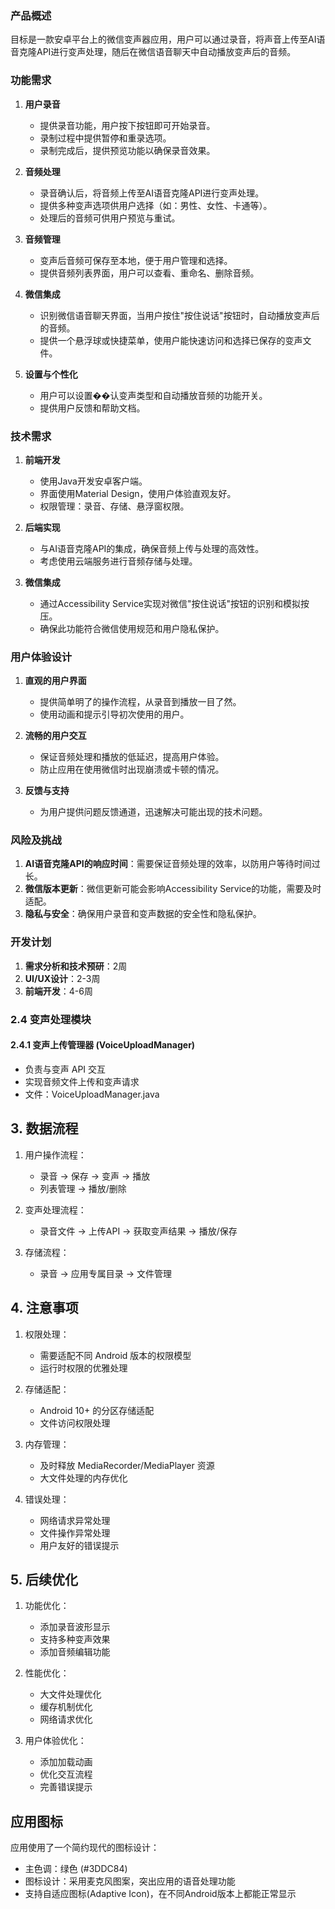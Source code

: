 ### 产品概述
目标是一款安卓平台上的微信变声器应用，用户可以通过录音，将声音上传至AI语音克隆API进行变声处理，随后在微信语音聊天中自动播放变声后的音频。

### 功能需求

1. **用户录音**
   - 提供录音功能，用户按下按钮即可开始录音。
   - 录制过程中提供暂停和重录选项。
   - 录制完成后，提供预览功能以确保录音效果。

2. **音频处理**
   - 录音确认后，将音频上传至AI语音克隆API进行变声处理。
   - 提供多种变声选项供用户选择（如：男性、女性、卡通等）。
   - 处理后的音频可供用户预览与重试。

3. **音频管理**
   - 变声后音频可保存至本地，便于用户管理和选择。
   - 提供音频列表界面，用户可以查看、重命名、删除音频。

4. **微信集成**
   - 识别微信语音聊天界面，当用户按住"按住说话"按钮时，自动播放变声后的音频。
   - 提供一个悬浮球或快捷菜单，使用户能快速访问和选择已保存的变声文件。

5. **设置与个性化**
   - 用户可以设置��认变声类型和自动播放音频的功能开关。
   - 提供用户反馈和帮助文档。

### 技术需求

1. **前端开发**
   - 使用Java开发安卓客户端。
   - 界面使用Material Design，使用户体验直观友好。
   - 权限管理：录音、存储、悬浮窗权限。

2. **后端实现**
   - 与AI语音克隆API的集成，确保音频上传与处理的高效性。
   - 考虑使用云端服务进行音频存储与处理。

3. **微信集成**
   - 通过Accessibility Service实现对微信"按住说话"按钮的识别和模拟按压。
   - 确保此功能符合微信使用规范和用户隐私保护。

### 用户体验设计

1. **直观的用户界面**
   - 提供简单明了的操作流程，从录音到播放一目了然。
   - 使用动画和提示引导初次使用的用户。

2. **流畅的用户交互**
   - 保证音频处理和播放的低延迟，提高用户体验。
   - 防止应用在使用微信时出现崩溃或卡顿的情况。

3. **反馈与支持**
   - 为用户提供问题反馈通道，迅速解决可能出现的技术问题。

### 风险及挑战

1. **AI语音克隆API的响应时间**：需要保证音频处理的效率，以防用户等待时间过长。
2. **微信版本更新**：微信更新可能会影响Accessibility Service的功能，需要及时适配。
3. **隐私与安全**：确保用户录音和变声数据的安全性和隐私保护。

### 开发计划

1. **需求分析和技术预研**：2周
2. **UI/UX设计**：2-3周
3. **前端开发**：4-6周

### 2.4 变声处理模块

#### 2.4.1 变声上传管理器 (VoiceUploadManager)
- 负责与变声 API 交互
- 实现音频文件上传和变声请求
- 文件：VoiceUploadManager.java

## 3. 数据流程

1. 用户操作流程：
   - 录音 -> 保存 -> 变声 -> 播放
   - 列表管理 -> 播放/删除

2. 变声处理流程：
   - 录音文件 -> 上传API -> 获取变声结果 -> 播放/保存

3. 存储流程：
   - 录音 -> 应用专属目录 -> 文件管理

## 4. 注意事项

1. 权限处理：
   - 需要适配不同 Android 版本的权限模型
   - 运行时权限的优雅处理

2. 存储适配：
   - Android 10+ 的分区存储适配
   - 文件访问权限处理

3. 内存管理：
   - 及时释放 MediaRecorder/MediaPlayer 资源
   - 大文件处理的内存优化

4. 错误处理：
   - 网络请求异常处理
   - 文件操作异常处理
   - 用户友好的错误提示

## 5. 后续优化

1. 功能优化：
   - 添加录音波形显示
   - 支持多种变声效果
   - 添加音频编辑功能

2. 性能优化：
   - 大文件处理优化
   - 缓存机制优化
   - 网络请求优化

3. 用户体验优化：
   - 添加加载动画
   - 优化交互流程
   - 完善错误提示

## 应用图标
应用使用了一个简约现代的图标设计：
- 主色调：绿色 (#3DDC84)
- 图标设计：采用麦克风图案，突出应用的语音处理功能
- 支持自适应图标(Adaptive Icon)，在不同Android版本上都能正常显示
